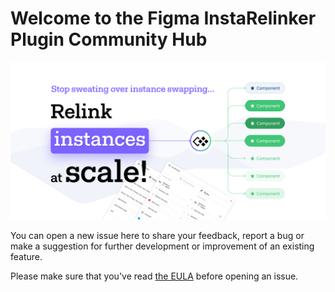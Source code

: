 # Welcome to the Figma InstaRelinker Plugin Community Hub
![alt text](./images/banner-1.png)

You can open a new issue here to share your feedback, report a bug or make a suggestion for further development or improvement of an existing feature.

Please make sure that you've read [the EULA](./EULA.pdf) before opening an issue.
